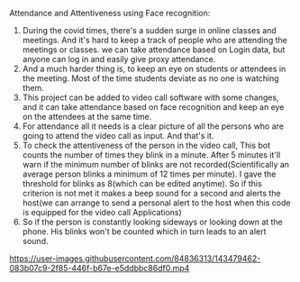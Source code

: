 Attendance and Attentiveness using Face recognition:
1. During the covid times, there's a sudden surge in online classes and meetings. And it's hard to keep a track of people who are attending the meetings or classes.
we can take attendance based on Login data, but anyone can log in and easily give proxy attendance. 
2. And a much harder thing is, to keep an eye on students or attendees in the meeting. Most of the time students deviate as no one is watching them.
3. This project can be added to video call software with some changes, and it can take attendance based on face recognition and keep an eye on the attendees at the same time.
4. For attendance all it needs is a clear picture of all the persons who are going to attend the video call as input. And that's it. 
5. To check the attentiveness of the person in the video call, This bot counts the number of times they blink in a minute. After 5 minutes it'll warn if the minimum number of 
blinks are not recorded(Scientifically an average person blinks a minimum of 12 times per minute). I gave the threshold for blinks as 8(which can be edited anytime). So if this criterion is not met it makes a beep sound for a second and alerts the host(we can arrange to send a personal alert to the host when this code is equipped for the video call Applications)
6. So if the person is constantly looking sideways or looking down at the phone. His blinks won't be counted which in turn leads to an alert sound.


https://user-images.githubusercontent.com/84836313/143479462-083b07c9-2f85-446f-b67e-e5ddbbc86df0.mp4

